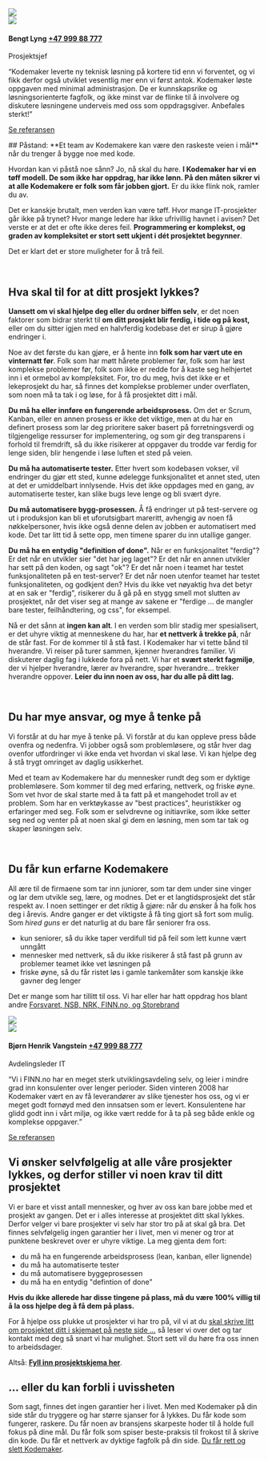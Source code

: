 <div class="media"><img src="/thumbs/faces/bengt-lyng-to-be-replaced.jpg" class="img thumb mts"><div class="bd"><a href="/nsb-personalbillett/" class="linkBlock right mod mts logo"><img src="/logos/nsb.png"></a><h4 class="mtn">Bengt Lyng <a href="tel:+47 999 88 777" class="nowrap">+47 999 88 777</a></h4><p class="near">Prosjektsjef</p><p class="near"><q>Kodemaker leverte ny teknisk løsning på kortere tid enn vi forventet, og vi fikk derfor også utviklet vesentlig mer enn vi først antok.  Kodemaker løste oppgaven med minimal administrasjon. De er kunnskapsrike og løsningsorienterte fagfolk, og ikke minst var de flinke til å involvere og diskutere løsningene underveis med oss som oppdragsgiver.  Anbefales sterkt!</q></p><p><a href="/nsb-personalbillett/">Se referansen</a></p></div></div>
## Påstand: **Et team av Kodemakere kan være den raskeste veien i mål** når du trenger å bygge noe med kode.

Hvordan kan vi påstå noe sånn? Jo, nå skal du høre. **I Kodemaker har vi en tøff modell. De som ikke har oppdrag, har ikke lønn. På den måten sikrer vi at alle Kodemakere er folk som får jobben gjort.** Er du ikke flink nok, ramler du av.

Det er kanskje brutalt, men verden kan være tøff. Hvor mange IT-prosjekter går ikke på trynet? Hvor mange ledere har ikke ufrivillig havnet i avisen? Det verste er at det er ofte ikke deres feil. **Programmering er komplekst, og graden av kompleksitet er stort sett ukjent i dét prosjektet begynner**.

Det er klart det er store muligheter for å trå feil.

&nbsp;
## Hva skal til for at ditt prosjekt lykkes?
**Uansett om vi skal hjelpe deg eller du ordner biffen selv**, er det noen faktorer som bidrar sterkt til **om ditt prosjekt blir ferdig, i tide og på kost,** eller om du sitter igjen med en halvferdig kodebase det er sirup å gjøre endringer i.

Noe av det første du kan gjøre, er å hente inn **folk som har vært ute en vinternatt før**. Folk som har møtt hårete problemer før, folk som har løst komplekse problemer før, folk som ikke er redde for å kaste seg helhjertet inn i et ormebol av kompleksitet. For, tro du meg, hvis det ikke er et lekeprosjekt du har, så finnes det komplekse problemer under overflaten, som noen må ta tak i og løse, for å få prosjektet ditt i mål.

**Du må ha eller innføre en fungerende arbeidsprosess.** Om det er Scrum, Kanban, eller en annen prosess er ikke det viktige, men at du har en definert prosess som lar deg prioritere saker basert på forretningsverdi og tilgjengelige ressurser for implementering, og som gir deg transparens i forhold til fremdrift, så du ikke risikerer at oppgaver du trodde var ferdig for lenge siden, blir hengende i løse luften et sted på veien.

**Du må ha automatiserte tester.** Etter hvert som kodebasen vokser, vil endringer du gjør ett sted, kunne ødelegge funksjonalitet et annet sted, uten at det er umiddelbart innlysende. Hvis det ikke oppdages med en gang, av automatiserte tester, kan slike bugs leve lenge og bli svært dyre.

**Du må automatisere bygg-prosessen.** Å få endringer ut på test-servere og ut i produksjon kan bli et uforutsigbart mareritt, avhengig av noen få nøkkelpersoner, hvis ikke også denne delen av jobben er automatisert med kode. Det tar litt tid å sette opp, men timene sparer du inn utallige ganger.

**Du må ha en entydig "definition of done".** Når er en funksjonalitet "ferdig"? Er det når en utvikler sier "det har jeg laget"? Er det når en annen utvikler har sett på den koden, og sagt "ok"? Er det når noen i teamet har testet funksjonaliteten på en test-server? Er det når noen utenfor teamet har testet funksjonaliteten, og godkjent den? Hvis du ikke vet nøyaktig hva det betyr at en sak er "ferdig", risikerer du å gå på en stygg smell mot slutten av prosjektet, når det viser seg at mange av sakene er "ferdige ... de mangler bare tester, feilhåndtering, og css", for eksempel.

Nå er det sånn at **ingen kan alt**. I en verden som blir stadig mer spesialisert, er det uhyre viktig at menneskene du har, har **et nettverk å trekke på**, når de står fast. For de kommer til å stå fast. I Kodemaker har vi tette bånd til hverandre. Vi reiser på turer sammen, kjenner hverandres familier. Vi diskuterer daglig fag i lukkede fora på nett. Vi har et **svært sterkt fagmiljø**, der vi hjelper hverandre, lærer av hverandre, spør hverandre... trekker hverandre oppover. **Leier du inn noen av oss, har du alle på ditt lag.**

&nbsp;
## Du har mye ansvar, og mye å tenke på
Vi forstår at du har mye å tenke på. Vi forstår at du kan oppleve press både ovenfra og nedenfra. Vi jobber også som problemløsere, og står hver dag ovenfor utfordringer vi ikke enda vet hvordan vi skal løse. Vi kan hjelpe deg å stå trygt omringet av daglig usikkerhet.

Med et team av Kodemakere har du mennesker rundt deg som er dyktige problemløsere. Som kommer til deg med erfaring, nettverk, og friske øyne. Som vet hvor de skal starte med å ta fatt på et mangehodet troll av et problem. Som har en verktøykasse av "best practices", heuristikker og erfaringer med seg. Folk som er selvdrevne og initiavrike, som ikke setter seg ned og venter på at noen skal gi dem en løsning, men som tar tak og skaper løsningen selv.

&nbsp;
## Du får kun erfarne Kodemakere
All ære til de firmaene som tar inn juniorer, som tar dem under sine vinger og lar dem utvikle seg, lære, og modnes. Det er et langtidsprosjekt det står respekt av. I noen settinger er det riktig å gjøre: når du ønsker å ha folk hos deg i årevis. Andre ganger er det viktigste å få ting gjort så fort som mulig. Som *hired guns* er det naturlig at du bare får seniorer fra oss.

<ul>
<li>kun seniorer, så du ikke taper verdifull tid på feil som lett kunne vært unngått</li>
<li>mennesker med nettverk, så du ikke risikerer å stå fast på grunn av problemer teamet ikke vet løsningen på</li>
<li>friske øyne, så du får ristet løs i gamle tankemåter som kanskje ikke gavner deg lenger</li>
</ul>

Det er mange som har tillitt til oss. Vi har eller har hatt oppdrag hos blant
andre [Forsvaret, NSB, NRK, FINN.no, og Storebrand](/vaare-kunder)

<div class="media"><img src="/thumbs/faces/bjorn-henrik-vangstein.jpg" class="img thumb mts"><div class="bd"><a href="/finn-surf-sammen/" class="linkBlock right mod mts logo"><img src="/logos/finn.png"></a><h4 class="mtn">Bjørn Henrik Vangstein <a href="tel:+47 999 88 777" class="nowrap">+47 999 88 777</a></h4><p class="near">Avdelingsleder IT</p><p class="near"><q>Vi i FINN.no har en meget sterk
                     utviklingsavdeling selv, og leier i mindre grad inn
                     konsulenter over lenger perioder. Siden vinteren 2008 har
                     Kodemaker vært en av få leverandører av slike tjenester
                     hos oss, og vi er meget godt fornøyd med den innsatsen
                     som er levert. Konsulentene har glidd godt inn i vårt
                     miljø, og ikke vært redde for å ta på seg både enkle og
                     komplekse oppgaver.</q></p><p><a href="/finn-surf-sammen/">Se referansen</a></p></div></div>


## Vi ønsker selvfølgelig at alle våre prosjekter lykkes, og derfor stiller vi noen krav til ditt prosjektet

Vi er bare et visst antall mennesker, og hver av oss kan bare jobbe med et prosjekt av gangen. Det er i alles interesse at prosjektet ditt skal lykkes. Derfor velger vi bare prosjekter vi selv har stor tro på at skal gå bra. Det finnes selvfølgelig ingen garantier her i livet, men vi mener og tror at punktene beskrevet over er uhyre viktige. La meg gjenta dem fort:
<ul>
<li>du må ha en fungerende arbeidsprosess (lean, kanban, eller lignende)</li>
<li>du må ha automatiserte tester</li>
<li>du må automatisere byggeprosessen</li>
<li>du må ha en entydig "defintion of done"</li>
</ul>

**Hvis du ikke allerede har disse tingene på plass, må du være 100% villig til å la oss hjelpe deg å få dem på plass.**

For å hjelpe oss plukke ut prosjekter vi har tro på, vil vi at du [skal skrive litt om prosjektet ditt i skjemaet på neste side ...](/skjema/) så leser vi over det og tar kontakt med deg så snart vi har mulighet. Stort sett vil du høre fra oss innen to arbeidsdager.

Altså: **[Fyll inn prosjektskjema her](/skjema/)**.

## ... eller du kan forbli i uvissheten
Som sagt, finnes det ingen garantier her i livet. Men med Kodemaker på din side står du tryggere og har større sjanser for å lykkes. Du får kode som fungerer, raskere. Du får noen av bransjens skarpeste hoder til å holde full fokus på dine mål. Du får folk som spiser beste-praksis til frokost til å skrive din kode. Du får et nettverk av dyktige fagfolk på din side.
[Du får rett og slett Kodemaker](/skjema/).
